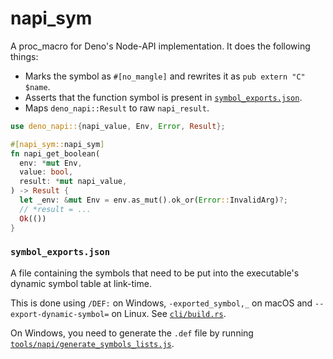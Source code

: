 # napi_sym

A proc_macro for Deno's Node-API implementation. It does the following things:

- Marks the symbol as `#[no_mangle]` and rewrites it as `pub extern "C" $name`.
- Asserts that the function symbol is present in
  [`symbol_exports.json`](./symbol_exports.json).
- Maps `deno_napi::Result` to raw `napi_result`.

```rust
use deno_napi::{napi_value, Env, Error, Result};

#[napi_sym::napi_sym]
fn napi_get_boolean(
  env: *mut Env,
  value: bool,
  result: *mut napi_value,
) -> Result {
  let _env: &mut Env = env.as_mut().ok_or(Error::InvalidArg)?;
  // *result = ...
  Ok(())
}
```

### `symbol_exports.json`

A file containing the symbols that need to be put into the executable's dynamic
symbol table at link-time.

This is done using `/DEF:` on Windows, `-exported_symbol,_` on macOS and
`--export-dynamic-symbol=` on Linux. See [`cli/build.rs`](../build.rs).

On Windows, you need to generate the `.def` file by running
[`tools/napi/generate_symbols_lists.js`](../../tools/napi/generate_symbols_lists.js).
